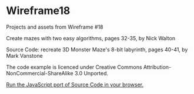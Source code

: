 # Wireframe18
Projects and assets from Wireframe #18

Create mazes with two easy algorithms, pages 32-35, by Nick Walton

Source Code: recreate 3D Monster Maze's 8-bit labyrinth, pages 40-41, by Mark Vanstone

The code example is licenced under Creative Commons Attribution-NonCommercial-ShareAlike 3.0 Unported.

[Run the JavaScript port of Source Code in your browser.](https://thisarray.github.io/Wireframe18/source-code/monstermaze.html)
